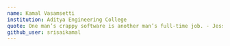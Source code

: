 ```yaml
---
name: Kamal Vasamsetti
institution: Aditya Engineering College
quote: One man’s crappy software is another man’s full-time job. - Jessica Gaston
github_user: srisaikamal
---
```


